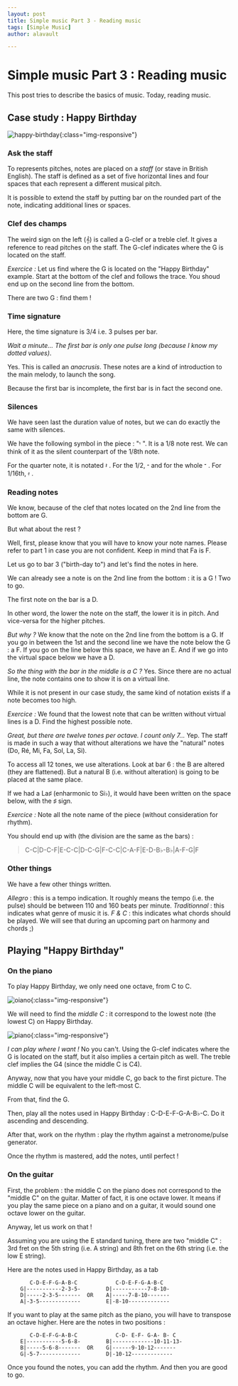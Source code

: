 ```yaml
---
layout: post
title: Simple music Part 3 - Reading music
tags: [Simple Music]
author: alavault

---
```


# Simple music Part 3 : Reading music

This post tries to describe the basics of music. Today, reading music.

## Case study : Happy Birthday

![happy-birthday](/assets/img/posts/Happy_Birthday.png){:class="img-responsive"}


### Ask the staff

To represents pitches, notes are placed on a *staff* (or stave in British English). The staff is defined as a set of five horizontal lines and four spaces that each represent a different musical pitch.

It is possible to extend the staff by putting bar on the rounded part of the note, indicating additional lines or spaces.

### Clef des champs

The weird sign on the left (𝄞) is called a G-clef or a treble clef. It gives a reference to read pitches on the staff. The G-clef indicates where the G is located on the staff.

*Exercice :* Let us find where the G is located on the "Happy Birthday" example. Start at the bottom of the clef and follows the trace. You shoud end up on the second line from the bottom.

There are two G : find them !

### Time signature

Here, the time signature is 3/4 i.e. 3 pulses per bar.

*Wait a minute... The first bar is only one pulse long (because I know my dotted values)*.

Yes. This is called an *anacrusis*. These notes are a kind of introduction to the main melody, to launch the song. 

Because the first bar is incomplete, the first bar is in fact the second one.

### Silences

We have seen last the duration value of notes, but we can do exactly the same with silences.

We have the following symbol in the piece : "𝄾 ". It is a 1/8 note rest. We can think of it as the silent counterpart of the 1/8th note.

For the quarter note, it is notated 𝄽  . For the 1/2, 𝄼   and for the whole 𝄻  . For 1/16th, 𝄿 .

### Reading notes

We know, because of the clef that notes located on the 2nd line from the bottom are G.

But what about the rest ?

Well, first, please know that you will have to know your note names. Please refer to part 1 in case you are not confident. Keep in mind that Fa is F.

Let us go to bar 3 ("birth-day to") and let's find the notes in here.

We can already see a note is on the 2nd line from the bottom : it is a G ! Two to go.

The first note on the bar is a D.

In other word, the lower the note on the staff, the lower it is in pitch. And vice-versa for the higher pitches.

*But why ?* We know that the note on the 2nd line from the bottom is a G. 
If you go in between the 1st and the second line we have the note below the G : a F.
If you go on the line below this space, we have an E. And if we go into the virtual space below we have a D.

*So the thing with the bar in the middle is a C ?* Yes. Since there are no actual line, the note contains one to show it is on a virtual line.

While it is not present in our case study, the same kind of notation exists if a note becomes too high.

*Exercice :* We found that the lowest note that can be written without virtual lines is a D. Find the highest possible note.

*Great, but there are twelve tones per octave. I count only 7...* Yep. The staff is made in such a way that without alterations we have the "natural" notes (Do, Ré, Mi, Fa, Sol, La, Si).

To access all 12 tones, we use alterations. Look at bar 6 : the B are altered (they are flattened). But a natural B (i.e. without alteration) is going to be placed at the same place.

If we had a La♯ (enharmonic to Si♭), it would have been written on the space below, with the ♯ sign.

*Exercice :* Note all the note name of the piece (without consideration for rhythm).

You should end up with (the division are the same as the bars) :

> C-C|D-C-F|E-C-C|D-C-G|F-C-C|C-A-F|E-D-B♭-B♭|A-F-G|F

### Other things

We have a few other things written.

*Allegro* : this is a tempo indication. It roughly means the tempo (i.e. the pulse) should be between 110 and 160 beats per minute.
*Traditionnal* : this indicates what genre of music it is.
*F & C* : this indicates what chords should be played. We will see that during an upcoming part on harmony and chords ;)

## Playing "Happy Birthday"

### On the piano

To play Happy Birthday, we only need one octave, from C to C.

![oiano](/assets/img/posts/piano-keyboard_diagram_2.jpg){:class="img-responsive"}

We will need to find the *middle C* : it correspond to the lowest note (the lowest C) on Happy Birthday.

![piano](/assets/img/posts/middle-c-on-piano-keyboard.png){:class="img-responsive"}

*I can play where I want !* No you can't. Using the G-clef indicates where the G is located on the staff, but it also implies a certain pitch as well. The treble clef implies the G4 (since the middle C is C4).

Anyway, now that you have your middle C, go back to the first picture. The middle C will be equivalent to the left-most C.

From that, find the G.

Then, play all the notes used in Happy Birthday : C-D-E-F-G-A-B♭-C. Do it ascending and descending.

After that, work on the rhythm : play the rhythm against a metronome/pulse generator.

Once the rhythm is mastered, add the notes, until perfect !

### On the guitar

First, the problem : the middle C on the piano does not correspond to the "middle C" on the guitar. Matter of fact, it is one octave lower. It means if you play the same piece on a piano and on a guitar, it would sound one octave lower on the guitar.

Anyway, let us work on that !

Assuming you are using the E standard tuning, there are two "middle C" : 3rd fret on the 5th string (i.e. A string) and 8th fret on the 6th string (i.e. the low E string).

Here are the notes used in Happy Birthday, as a tab

```
       C-D-E-F-G-A-B-C            C-D-E-F-G-A-B-C
    G|-----------2-3-5-        D|-----------7-8-10- 
    D|-----2-3-5-------  OR    A|-----7-8-10-------
    A|-3-5-------------        E|-8-10-------------
```

If you want to play at the same pitch as the piano, you will have to transpose an octave higher. Here are the notes in two positions :

```
       C-D-E-F-G-A-B-C            C-D- E-F- G-A- B- C
    E|-----------5-6-8-        B|-------------10-11-13- 
    B|-----5-6-8-------  OR    G|------9-10-12-------
    G|-5-7-------------        D|-10-12-------------
```

Once you found the notes, you can add the rhythm. And then you are good to go.

